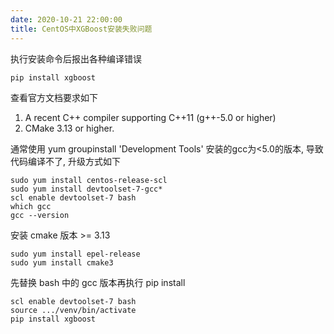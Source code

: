 ```yaml
---
date: 2020-10-21 22:00:00
title: CentOS中XGBoost安装失败问题
---
```


执行安装命令后报出各种编译错误
```
pip install xgboost
```

查看官方文档要求如下

1. A recent C++ compiler supporting C++11 (g++-5.0 or higher)
2. CMake 3.13 or higher.


通常使用 yum groupinstall 'Development Tools' 安装的gcc为<5.0的版本, 导致代码编译不了, 升级方式如下

```
sudo yum install centos-release-scl
sudo yum install devtoolset-7-gcc*
scl enable devtoolset-7 bash
which gcc
gcc --version
```

安装 cmake 版本 >= 3.13 

```
sudo yum install epel-release
sudo yum install cmake3
```


先替换 bash 中的 gcc 版本再执行 pip install
```
scl enable devtoolset-7 bash
source .../venv/bin/activate
pip install xgboost
```
